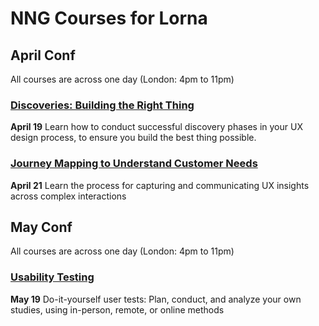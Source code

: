 # NNG Courses for Lorna

## April Conf
All courses are across one day (London: 4pm to 11pm)

### [Discoveries: Building the Right Thing](https://www.nngroup.com/training/course/3198/discoveries/)
**April 19**
Learn how to conduct successful discovery phases in your UX design process, to ensure you build the best thing possible.

### [Journey Mapping to Understand Customer Needs](https://www.nngroup.com/training/course/3210/journey-mapping/)
**April 21**
Learn the process for capturing and communicating UX insights across complex interactions


## May Conf
All courses are across one day (London: 4pm to 11pm)

### [Usability Testing](https://www.nngroup.com/training/course/3246/usability-testing/)
**May 19**
Do-it-yourself user tests: Plan, conduct, and analyze your own studies, using in-person, remote, or online methods